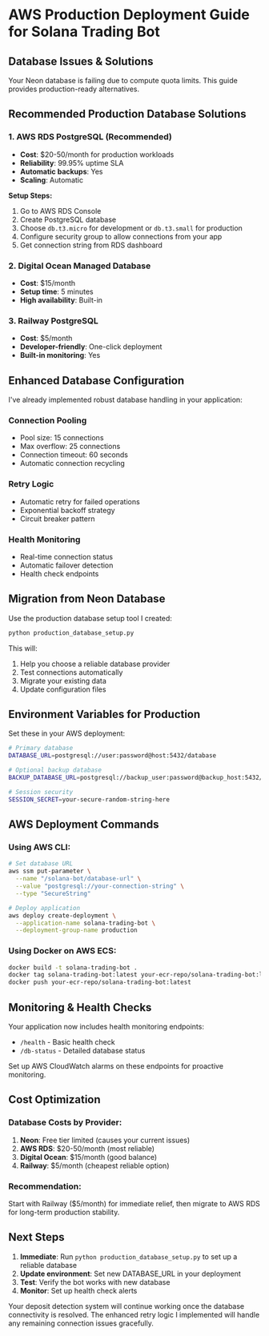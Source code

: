 # AWS Production Deployment Guide for Solana Trading Bot

## Database Issues & Solutions

Your Neon database is failing due to compute quota limits. This guide provides production-ready alternatives.

## Recommended Production Database Solutions

### 1. AWS RDS PostgreSQL (Recommended)
- **Cost**: $20-50/month for production workloads
- **Reliability**: 99.95% uptime SLA
- **Automatic backups**: Yes
- **Scaling**: Automatic

**Setup Steps:**
1. Go to AWS RDS Console
2. Create PostgreSQL database
3. Choose `db.t3.micro` for development or `db.t3.small` for production
4. Configure security group to allow connections from your app
5. Get connection string from RDS dashboard

### 2. Digital Ocean Managed Database
- **Cost**: $15/month
- **Setup time**: 5 minutes
- **High availability**: Built-in

### 3. Railway PostgreSQL
- **Cost**: $5/month
- **Developer-friendly**: One-click deployment
- **Built-in monitoring**: Yes

## Enhanced Database Configuration

I've already implemented robust database handling in your application:

### Connection Pooling
- Pool size: 15 connections
- Max overflow: 25 connections
- Connection timeout: 60 seconds
- Automatic connection recycling

### Retry Logic
- Automatic retry for failed operations
- Exponential backoff strategy
- Circuit breaker pattern

### Health Monitoring
- Real-time connection status
- Automatic failover detection
- Health check endpoints

## Migration from Neon Database

Use the production database setup tool I created:

```bash
python production_database_setup.py
```

This will:
1. Help you choose a reliable database provider
2. Test connections automatically
3. Migrate your existing data
4. Update configuration files

## Environment Variables for Production

Set these in your AWS deployment:

```bash
# Primary database
DATABASE_URL=postgresql://user:password@host:5432/database

# Optional backup database
BACKUP_DATABASE_URL=postgresql://backup_user:password@backup_host:5432/database

# Session security
SESSION_SECRET=your-secure-random-string-here
```

## AWS Deployment Commands

### Using AWS CLI:
```bash
# Set database URL
aws ssm put-parameter \
  --name "/solana-bot/database-url" \
  --value "postgresql://your-connection-string" \
  --type "SecureString"

# Deploy application
aws deploy create-deployment \
  --application-name solana-trading-bot \
  --deployment-group-name production
```

### Using Docker on AWS ECS:
```bash
docker build -t solana-trading-bot .
docker tag solana-trading-bot:latest your-ecr-repo/solana-trading-bot:latest
docker push your-ecr-repo/solana-trading-bot:latest
```

## Monitoring & Health Checks

Your application now includes health monitoring endpoints:

- `/health` - Basic health check
- `/db-status` - Detailed database status

Set up AWS CloudWatch alarms on these endpoints for proactive monitoring.

## Cost Optimization

### Database Costs by Provider:
1. **Neon**: Free tier limited (causes your current issues)
2. **AWS RDS**: $20-50/month (most reliable)
3. **Digital Ocean**: $15/month (good balance)
4. **Railway**: $5/month (cheapest reliable option)

### Recommendation:
Start with Railway ($5/month) for immediate relief, then migrate to AWS RDS for long-term production stability.

## Next Steps

1. **Immediate**: Run `python production_database_setup.py` to set up a reliable database
2. **Update environment**: Set new DATABASE_URL in your deployment
3. **Test**: Verify the bot works with new database
4. **Monitor**: Set up health check alerts

Your deposit detection system will continue working once the database connectivity is resolved. The enhanced retry logic I implemented will handle any remaining connection issues gracefully.